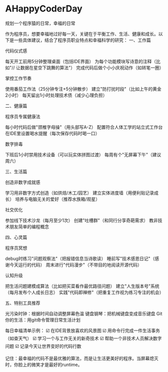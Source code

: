 # AHappyCoderDay
规划一个程序猿的日常，幸福的日常

作为程序员，想要幸福地过好每一天，关键在于平衡工作、生活、健康和成长。以下是一些具体建议，结合了程序员职业特点和幸福科学的研究：
一、工作篇

代码仪式感


每天开工前用5分钟整理桌面（包括IDE界面）
为每个功能模块写诗意的注释（比如"// 让数据在星空下跳舞的算法"）
完成代码后做个小小庆祝动作（如转笔一圈）


掌控工作节奏


使用番茄工作法（25分钟专注+5分钟散步）
建立"防打扰时段"（比如上午的黄金2小时）
每天留出1小时处理技术债（减少心理负担）

二、健康篇

程序员专属健康法


每小时代码后做"颈椎字母操"（用头部写A-Z）
配置符合人体工学的站立式工作台
在IDE里设置喝水提醒（每次保存代码时喝一口）


数字排毒


下班后1小时禁用技术设备（可以玩实体拼图过渡）
每周有个"无屏幕下午"（建议周六）

三、生活篇

创造非数字成就感


学习用非数字方式创造（如烘焙/木工/园艺）
建立实体进度墙（用便利贴记录成长）
培养与电脑无关的爱好（推荐水族箱/观星）


社交优化


参加线下技术沙龙（每月至少1次）
创建"吐槽群"（和同行分享奇葩需求）
教非技术朋友简单的编程概念

四、心灵篇

程序员冥想


debug时练习"问题观察法"（把报错信息当诗歌读）
睡前写"技术感恩日记"（感谢今天运行的代码）
周末进行"代码漫步"（不带目的地阅读开源代码）


认知升级


把生活问题建模成算法（比如把买菜看作最优路径问题）
建立"人生版本号"系统（每月发布个人成长日志）
实践"代码即禅修"（把重复工作视为练习专注的机会）

五、特别工具推荐

光污染时钟：根据时间自动调整屏幕色温
键盘钢琴：把机械键盘变成音乐键盘
Git你的生活：用git命令管理日常生活计划

每日幸福清单示例：
☑️ 在IDE背景放喜欢的风景图
☑️ 用命令行完成一件生活事务（如查天气）
☑️ 学习一个与工作无关的新奇技术
☑️ 帮助一个非技术人员解决数字问题
☑️ 记录今天让世界变好的代码行数

记住：最幸福的代码不是最优雅的算法，而是让生活更美好的程序。当屏幕熄灭时，你脸上的微笑才是最好的runtime。